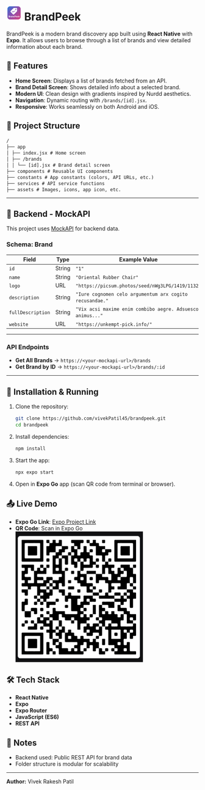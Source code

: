# <img src="./assets/images/brand.png" alt="App Icon" width="40" height="40"> BrandPeek


BrandPeek is a modern brand discovery app built using **React Native** with **Expo**. It allows users to browse through a list of brands and view detailed information about each brand.

## 📱 Features

* **Home Screen**: Displays a list of brands fetched from an API.
* **Brand Detail Screen**: Shows detailed info about a selected brand.
* **Modern UI**: Clean design with gradients inspired by Nurdd aesthetics.
* **Navigation**: Dynamic routing with `/brands/[id].jsx`.
* **Responsive**: Works seamlessly on both Android and iOS.

## 📁 Project Structure

```
/
├── app
│ ├── index.jsx # Home screen
│ ├── /brands
│ │ └── [id].jsx # Brand detail screen
├── components # Reusable UI components
├── constants # App constants (colors, API URLs, etc.)
├── services # API service functions
├── assets # Images, icons, app icon, etc.
```

---

## 📡 Backend - MockAPI

This project uses [MockAPI](https://mockapi.io/) for backend data.

### **Schema: Brand**
| Field            | Type      | Example Value                                                     |
|------------------|-----------|-------------------------------------------------------------------|
| `id`             | String    | `"1"`                                                             |
| `name`           | String    | `"Oriental Rubber Chair"`                                         |
| `logo`           | URL       | `"https://picsum.photos/seed/nWg3LPG/1419/1132"`                  |
| `description`    | String    | `"Iure cognomen celo argumentum arx cogito recusandae."`          |
| `fullDescription`| String    | `"Vix acsi maxime enim combibo aegre. Adsuesco animus..."`        |
| `website`        | URL       | `"https://unkempt-pick.info/"`                                    |

---

### **API Endpoints**
- **Get All Brands** → `https://<your-mockapi-url>/brands`
- **Get Brand by ID** → `https://<your-mockapi-url>/brands/:id`

---

## 🚀 Installation & Running

1. Clone the repository:

   ```bash
   git clone https://github.com/vivekPatil45/brandpeek.git
   cd brandpeek
   ```
2. Install dependencies:

   ```bash
   npm install
   ```
3. Start the app:

   ```bash
   npx expo start
   ```
4. Open in **Expo Go** app (scan QR code from terminal or browser).
## 📤 Live Demo

* **Expo Go Link**: [Expo Project Link](https://expo.dev/accounts/vivek45/projects/brandPeek/builds/6a011577-f79b-4de0-b5ee-48e468d4bdee)
* **QR Code**: Scan in Expo Go  
  ![QR Code](./assets/images/qr.png)
## 🛠 Tech Stack

* **React Native**
* **Expo**
* **Expo Router**
* **JavaScript (ES6)**
* **REST API**

## 📌 Notes

* Backend used: Public REST API for brand data
* Folder structure is modular for scalability

---

**Author:** Vivek Rakesh Patil
